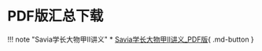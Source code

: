 # PDF版汇总下载
!!! note "Savia学长大物甲II讲义"
    * [Savia学长大物甲II讲义_PDF版](https://pan.baidu.com/s/1d9gizv6mnR0kQSQGmjnmDg?pwd=hiw1 ){ .md-button }